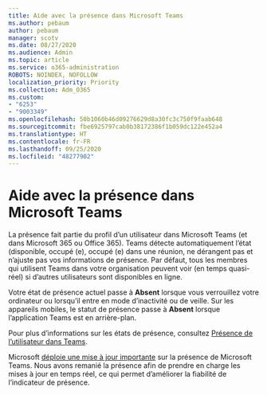 ```yaml
---
title: Aide avec la présence dans Microsoft Teams
ms.author: pebaum
author: pebaum
manager: scotv
ms.date: 08/27/2020
ms.audience: Admin
ms.topic: article
ms.service: o365-administration
ROBOTS: NOINDEX, NOFOLLOW
localization_priority: Priority
ms.collection: Adm_O365
ms.custom:
- "6253"
- "9003349"
ms.openlocfilehash: 50b1060b46d09276629d8a30fc3c750f9faab648
ms.sourcegitcommit: fbe6925797cab0b38172386f1b059dc122e452a4
ms.translationtype: HT
ms.contentlocale: fr-FR
ms.lasthandoff: 09/25/2020
ms.locfileid: "48277902"
---
```

# <a name="help-with-presence-in-microsoft-teams"></a>Aide avec la présence dans Microsoft Teams

La présence fait partie du profil d’un utilisateur dans Microsoft Teams (et dans Microsoft 365 ou Office 365). Teams détecte automatiquement l’état (disponible, occupé (e), occupé (e) dans une réunion, ne dérangent pas et n’ajuste pas vos informations de présence. Par défaut, tous les membres qui utilisent Teams dans votre organisation peuvent voir (en temps quasi-réel) si d’autres utilisateurs sont disponibles en ligne.

Votre état de présence actuel passe à **Absent** lorsque vous verrouillez votre ordinateur ou lorsqu’il entre en mode d’inactivité ou de veille. Sur les appareils mobiles, le statut de présence passe à **Absent** lorsque l’application Teams est en arrière-plan.

Pour plus d’informations sur les états de présence, consultez [Présence de l’utilisateur dans Teams](https://docs.microsoft.com/microsoftteams/presence-admins).

Microsoft [déploie une mise à jour importante](https://www.microsoft.com/microsoft-365/roadmap?filters=Microsoft%20Teams&searchterms=presence) sur la présence de Microsoft Teams. Nous avons remanié la présence afin de prendre en charge les mises à jour en temps réel, ce qui permet d’améliorer la fiabilité de l’indicateur de présence.

